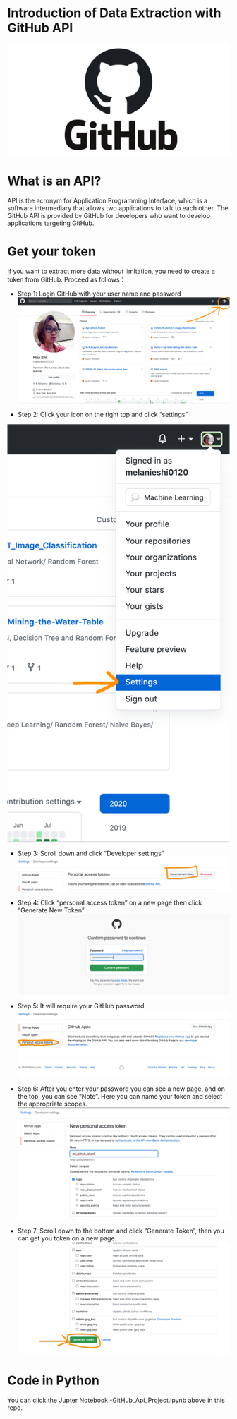 # Introduction of Data Extraction with GitHub API
![images/github.png](images/github.png)

# What is an API?
API is the acronym for Application Programming Interface, which is a software intermediary that allows two applications to talk to each other. The GitHub API is provided by GitHub for developers who want to develop applications targeting GitHub.

# Get your token
If you want to extract more data without limitation, you need to create a token from GitHub. Proceed as follows：
- Step 1: Login GitHub with your user name and password
![images/0homepage.png](images/0homepage.png)

- Step 2: Click your icon on the right top and click “settings”

![images/1click_settings.png](images/1click_settings.png)

- Step 3: Scroll down and click “Developer settings”
![images/3Generate_new_token.png](images/3Generate_new_token.png)
- Step 4: Click “personal access token” on a new page then click “Generate New Token”
![images/4then_it_requires_your_passward.png](images/4then_it_requires_your_passward.png)

- Step 5: It will require your GitHub password
![images/5Personal_access_tokens.png](images/5Personal_access_tokens.png)

- Step 6: After you enter your password you can see a new page, and on the top, you can see “Note”. Here you can name your token and select the appropriate scopes.
![images/6Note_to_name_your_token.png](images/6Note_to_name_your_token.png)

- Step 7: Scroll down to the bottom and click “Generate Token”, then you can get you token on a new page.
![images/7scroll_down_to_the_bottom_generatetoken.png](images/7scroll_down_to_the_bottom_generatetoken.png)

# Code in Python
You can click the Jupter Notebook -GitHub_Api_Project.ipynb above in this repo.
